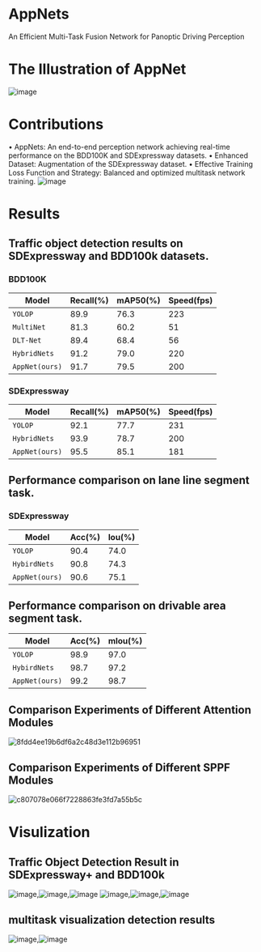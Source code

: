 # AppNets
An Efficient Multi-Task Fusion Network for Panoptic Driving Perception 

# The Illustration of AppNet
![image](https://github.com/user-attachments/assets/5e65acd1-bd23-4af4-b248-1cc98ba3714e)


# Contributions
•	AppNets: An end-to-end perception network achieving real-time performance on the BDD100K and SDExpressway datasets.
•	Enhanced Dataset: Augmentation of the SDExpressway dataset.
•	Effective Training Loss Function and Strategy: Balanced and optimized multitask network training.
![image](https://github.com/user-attachments/assets/a717429f-fd0e-4174-819f-ea3a511cc8a9)

# Results
## Traffic object detection results on SDExpressway and BDD100k datasets.
### BDD100K
|Model          | Recall(%) | mAP50(%) | Speed(fps) |
| ------------- | --------- | -------- | ---------- |
| `YOLOP`       | 89.9      |76.3     | 223        |
| `MultiNet`      | 81.3      | 60.2     | 51     |
| `DLT-Net`     | 89.4     | 68.4       |56|  
| `HybridNets`      |91.2      | 79.0    | 220      |
| `AppNet(ours)`  | 91.7     | 79.5     | 200        
### SDExpressway
|Model          | Recall(%) | mAP50(%) | Speed(fps) |
| ------------- | --------- | -------- | ---------- |
| `YOLOP`       | 92.1      |77.7     | 231        |
| `HybridNets`      |93.9      | 78.7    | 200      |
| `AppNet(ours)`  | 95.5     | 85.1     | 181        |
## Performance comparison on lane line segment task.
### SDExpressway
|Model          | Acc(%) | Iou(%) | 
| ------------- | --------- | -------- | 
| `YOLOP`       | 90.4      |74.0     |
| `HybirdNets`       | 90.8     |74.3     |
| `AppNet(ours)`  | 90.6    | 75.1     |
## Performance comparison on drivable area segment task.
|Model          | Acc(%) | mIou(%) | 
| ------------- | --------- | -------- | 
| `YOLOP`       | 98.9      |97.0     |
| `HybirdNets`       | 98.7     |97.2|
| `AppNet(ours)`  | 99.2    | 98.7    |
## Comparison Experiments of Different Attention Modules
![8fdd4ee19b6df6a2c48d3e112b96951](https://github.com/user-attachments/assets/977ee82f-4a9f-4a06-a78c-4dbbddee5627)
## Comparison Experiments of Different SPPF Modules
![c807078e066f7228863fe3fd7a55b5c](https://github.com/user-attachments/assets/bee18f7f-fe53-4df4-83c0-bf89e797d65c)



# Visulization
## Traffic Object Detection Result in SDExpressway+ and BDD100k
![image](https://github.com/user-attachments/assets/af7a959f-aab9-46e3-9470-07ba07222c7f),![image](https://github.com/user-attachments/assets/0b074917-3aaa-4c32-a842-a01cc3a21845),![image](https://github.com/user-attachments/assets/85faeae3-9927-48a5-9266-cb2d5957aa8f)
![image](https://github.com/user-attachments/assets/1d35089c-5252-4786-819c-3966e90f4de7),![image](https://github.com/user-attachments/assets/817fb59f-d91d-42e3-86e1-b336677163ee),![image](https://github.com/user-attachments/assets/49130b86-259c-40c2-bdaf-39b9349b441a)

##  multitask visualization detection results
![image](https://github.com/user-attachments/assets/dc27f2e5-8942-48e3-852e-706636701c3e),![image](https://github.com/user-attachments/assets/fc99878c-a41e-41c4-aaf1-a230eaef8148)







